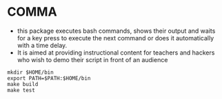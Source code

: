 # COMMA
- this package executes bash commands, shows their output and waits for a
key press to execute the next command or does it automatically with a time
delay. 
- It is aimed at providing instructional content for teachers and
hackers who wish to demo their script in front of an audience
```
mkdir $HOME/bin
export PATH=$PATH:$HOME/bin
make build
make test
```
